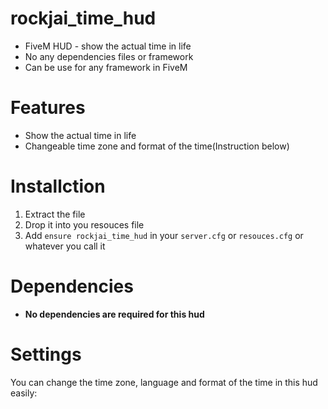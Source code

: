 # rockjai_time_hud
* FiveM HUD - show the actual time in life
* No any dependencies files or framework
* Can be use for any framework in FiveM
# Features
* Show the actual time in life
* Changeable time zone and format of the time(Instruction below)
# Installction
1. Extract the file
2. Drop it into you resouces file
3. Add ``ensure rockjai_time_hud`` in your ``server.cfg`` or ``resouces.cfg`` or whatever you call it
# Dependencies
* **No dependencies are required for this hud** 
# Settings
You can change the time zone, language and format of the time in this hud easily:
